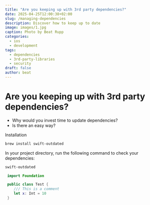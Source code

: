 ```yaml
---
title: "Are you keeping up with 3rd party dependencies?"
date: 2025-04-25T12:00:38+02:00
slug: /managing-dependencies
description: Discover how to keep up to date
image: images/1.jpg
caption: Photo by Beat Rupp
categories:
  - ios
  - development
tags:
  - dependencies
  - 3rd-party-libraries
  - security
draft: false
author: beat
---
```


# Are you keeping up with 3rd party dependencies?

- Why would you invest time to update dependencies?
- Is there an easy way?

Installation

```bash
brew install swift-outdated
```

In your project directory, run the following command to check your dependencies:

```bash
swift-outdated
```

```swift
 import Foundation

 public class Test {
    /// This is a comment
    let x: Int = 10
 }
```
